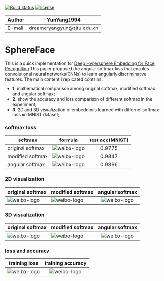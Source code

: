 [![Build Status](https://travis-ci.org/raghakot/keras-resnet.svg?branch=master)](https://github.com/YunYang1994/SphereFace)
[![license](https://img.shields.io/github/license/mashape/apistatus.svg?maxAge=2592000)](https://github.com/YunYang1994/SphereFace/blob/master/LICENSE)

|Author|YunYang1994|
|---|---
|E-mail|dreameryangyun@sjtu.edu.cn

SphereFace
===========================
This is a quick implementation for [Deep Hypersphere Embedding for Face Recognition](https://arxiv.org/abs/1704.08063).This paper proposed the angular softmax loss that enables convolutional neural networks(CNNs) to learn angularly discriminative features. The main content I replicated contains: <br>

- **1**. mathematical comparison among original softmax, modified softmax and angular softmax;
- **2**. show the accuracy and loss comparison of different softmax in the experiment;
- **3**. 2D and 3D visualization of embeddings learned with differnet softmax loss on MNIST dataset;

### softmax loss
|softmax|formula|test acc(MNIST)|
|---|---|:---:|
|original softmax|![weibo-logo](https://github.com/YunYang1994/SphereFace/blob/master/image/original_softmax.png)|0.9775|
|modified softmax|![weibo-logo](https://github.com/YunYang1994/SphereFace/blob/master/image/modified_softmax.png)|0.9847|
|angular softmax|![weibo-logo](https://github.com/YunYang1994/SphereFace/blob/master/image/angular_softmax.png)|0.9896|

### 2D visualization
|original softmax|modified softmax|angular softmax|
|---|---|:---:|
|![weibo-logo](https://github.com/YunYang1994/SphereFace/blob/master/image/2D_Original_Softmax_Loss_embeddings.jpg)|![weibo-logo](https://github.com/YunYang1994/SphereFace/blob/master/image/2D_Modified_Softmax_Loss_embeddings.jpg)|![weibo-logo](https://github.com/YunYang1994/SphereFace/blob/master/image/2D_Angular_Softmax_Loss_embeddings.jpg)|

### 3D visualization
|original softmax|modified softmax|angular softmax|
|---|---|:---:|
|![weibo-logo](https://github.com/YunYang1994/SphereFace/blob/master/image/3D_Original_Softmax_Loss_embeddings.jpg)|![weibo-logo](https://github.com/YunYang1994/SphereFace/blob/master/image/3D_Modified_Softmax_Loss_embeddings.jpg)|![weibo-logo](https://github.com/YunYang1994/SphereFace/blob/master/image/3D_Angular_Softmax_Loss_embeddings.jpg)|

### loss and accuracy
|training loss|training accuracy|
|---|:---:|
|![weibo-logo](https://github.com/YunYang1994/SphereFace/blob/master/image/train_loss.jpg)|![weibo-logo](https://github.com/YunYang1994/SphereFace/blob/master/image/train_acc.jpg)|



